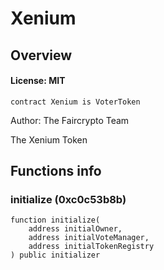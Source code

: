 # Xenium

## Overview

#### License: MIT

```solidity
contract Xenium is VoterToken
```

Author: The Faircrypto Team

The Xenium Token
## Functions info

### initialize (0xc0c53b8b)

```solidity
function initialize(
    address initialOwner,
    address initialVoteManager,
    address initialTokenRegistry
) public initializer
```

